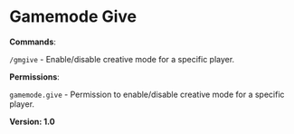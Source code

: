 # Gamemode Give

**Commands**:

`/gmgive` - Enable/disable creative mode for a specific player.

**Permissions**:

`gamemode.give` - Permission to enable/disable creative mode for a specific player.




**Version: 1.0**
